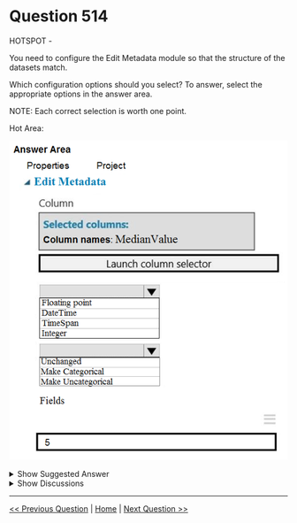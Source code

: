 # Question 514

HOTSPOT -

You need to configure the Edit Metadata module so that the structure of the datasets match.

Which configuration options should you select? To answer, select the appropriate options in the answer area.

NOTE: Each correct selection is worth one point.

Hot Area:

![Question Image](../images/q514_q_0035100001.png)

<details>
  <summary>Show Suggested Answer</summary>

<img src="../images/q514_ans_0_image621.png" alt="Answer Image"><br>

</details>

<details>
  <summary>Show Discussions</summary>

<blockquote><p><strong>Yong2020</strong> <code>(Sat 20 Nov 2021 11:09)</code> - <em>Upvotes: 18</em></p><p>MedianValue should be made uncategorical to be consistent as the original formats are in text and numeric.</p></blockquote>
<blockquote><p><strong>CharlesZ</strong> <code>(Sat 12 Feb 2022 01:22)</code> - <em>Upvotes: 9</em></p><p>I think the answer should be floating and make uncategorical, becuase it&#x27;s a regression model and MedianValue is the target column. Uncategorical would make sense.</p></blockquote>
<blockquote><p><strong>phdykd</strong> <code>(Sun 25 Aug 2024 23:34)</code> - <em>Upvotes: 1</em></p><p>For the configuration options in the Edit Metadata module, you should select:

Launch column selector:
Integer
Unchanged: This will ensure that the MedianValue column in both datasets is recognized as an integer type and is not modified.</p></blockquote>

<blockquote><p><strong>spaceykacey</strong> <code>(Fri 05 May 2023 06:24)</code> - <em>Upvotes: 3</em></p><p>Should it not be &#x27;Integer&#x27;? The value is in $1000s.</p></blockquote>
<blockquote><p><strong>Mckay_</strong> <code>(Sun 14 Apr 2024 22:40)</code> - <em>Upvotes: 1</em></p><p>good observation. I totally agree with you.</p></blockquote>
<blockquote><p><strong>prashantjoge</strong> <code>(Mon 28 Nov 2022 17:29)</code> - <em>Upvotes: 3</em></p><p>if your source dataset has numbers handled as text, you must change them to a numeric data type before using math operations.
The supported data types are String, Integer, Double, Boolean, and DateTime.
Floating point and time span is not an option

For example, you might have a column that contains the numbers 0, 1, and 2, but know that the numbers actually mean &quot;Smoker,&quot; &quot;Non-smoker,&quot; and &quot;Unknown.&quot; In that case, by flagging the column as categorical you ensure that the values are used only to group data and not in numeric calculations.

Since it is numeric the option should be either &quot;unchanged&quot; or &quot;make uncategorical&quot;.

The original data is text so it should be made uncategorical</p></blockquote>

<blockquote><p><strong>brendal89</strong> <code>(Fri 07 Oct 2022 10:19)</code> - <em>Upvotes: 2</em></p><p>if you google &quot;make uncategorical&quot; + edit metadata, you only get references to this particular exam question... I&#x27;m not convinced that &quot;make uncategorical&quot; even exists.</p></blockquote>
<blockquote><p><strong>Dasist</strong> <code>(Tue 27 Sep 2022 17:24)</code> - <em>Upvotes: 3</em></p><p>Integer and uncategorical as the MedianValue is written in 1000 (no decimal point) and it&#x27;s a regression model so must be numeric.</p></blockquote>
<blockquote><p><strong>Neuron</strong> <code>(Wed 03 Aug 2022 10:47)</code> - <em>Upvotes: 3</em></p><p>The table that shows types indicate MedianValue is in the $1000s. It&#x27;s an integer. Where did Floating Point come from? Also, the Paris data must be noncategorical, too, like the London data.</p></blockquote>
<blockquote><p><strong>RyuHayabusa</strong> <code>(Mon 15 Aug 2022 15:28)</code> - <em>Upvotes: 1</em></p><p>Read the text. One MedianValue is text and the other is numerical.</p></blockquote>
<blockquote><p><strong>YipingRuan</strong> <code>(Fri 13 Jan 2023 08:31)</code> - <em>Upvotes: 3</em></p><p>in 1000 means you can have value 4.5 in the column ($4500)</p></blockquote>
<blockquote><p><strong>Abhinav_nasaiitkgp</strong> <code>(Thu 21 Jul 2022 13:19)</code> - <em>Upvotes: 4</em></p><p>I don&#x27;t think it is necessary to make it uncategorical as text data is not categorical in this case which we have to make uncategorical. Answer is correct.</p></blockquote>
<blockquote><p><strong>allanm</strong> <code>(Thu 17 Nov 2022 00:53)</code> - <em>Upvotes: 1</em></p><p>What text data? The case study states that The MedianValue and AvgRoomsInHouse columns both hold data in numeric format.</p></blockquote>
<blockquote><p><strong>122120</strong> <code>(Sun 10 Jul 2022 06:11)</code> - <em>Upvotes: 7</em></p><p>there is no floating point.

Select the Data type option if you need to assign a different data type to the selected columns. You might need to change the data type for certain operations. For example, if your source dataset has numbers handled as text, you must change them to a numeric data type before using math operations.

The supported data types are String, Integer, Double, Boolean, and DateTime.

If you select multiple columns, you must apply the metadata changes to all selected columns. For example, let&#x27;s say you choose two or three numeric columns. You can change them all to a string data type and rename them in one operation. However, you can&#x27;t change one column to a string data type and another column from a float to an integer.

If you don&#x27;t specify a new data type, the column metadata is unchanged.

The column type and values will change after you perform the Edit Metadata operation. You can recover the original data type at any time by using Edit Metadata to reset the column data type.</p></blockquote>

<blockquote><p><strong>aziti</strong> <code>(Thu 30 Jun 2022 13:51)</code> - <em>Upvotes: 2</em></p><p>I dont think there is such a thing as make uncategorical. Since the string version of the MedianValue we had is already not categorical we do not need to switch the MedianValue, thus leaving it unchanged would leave us with a non categorical Median integer value..maybe</p></blockquote>
<blockquote><p><strong>Rickii</strong> <code>(Mon 17 Jan 2022 12:04)</code> - <em>Upvotes: 2</em></p><p>The answer is Floating point, Make Categorical</p></blockquote>
<blockquote><p><strong>Indranee</strong> <code>(Wed 20 Jul 2022 07:43)</code> - <em>Upvotes: 1</em></p><p>To make &#x27;MedianValues&#x27; categorical, do you mean turning values into bins of &#x27;MedianValues&#x27;?</p></blockquote>
<blockquote><p><strong>Alexandra</strong> <code>(Wed 05 Jan 2022 11:52)</code> - <em>Upvotes: 3</em></p><p>as the Paris dataset needs to match London dataset types and London has numerical data types in MoedianValues columns, shouldn&#x27;t the answer be &#x27;Integer&#x27; and &#x27;Make Uncategorical&#x27;?</p></blockquote>
<blockquote><p><strong>pepmir</strong> <code>(Sat 25 Dec 2021 22:06)</code> - <em>Upvotes: 5</em></p><p>&quot;You must ensure that the datatype of the MedianValue column of the Paris dataset matches the structure of the London dataset.&quot;
If we run Summary on the data, it might end up as Categorical due to the nature of data.
That said &quot;Unchanged&quot; might do it here.</p></blockquote>
<blockquote><p><strong>ajithvajrala</strong> <code>(Tue 23 Nov 2021 12:53)</code> - <em>Upvotes: 1</em></p><p>yes, I too agree with Yong2020.</p></blockquote>
<blockquote><p><strong>ceni99</strong> <code>(Thu 18 Nov 2021 23:44)</code> - <em>Upvotes: 1</em></p><p>Correct me if I&#x27;m wrong, but I believe the answer should be &quot;Make Categorical&quot; if you don&#x27;t want the MedianValue column to be numerical calculated.</p></blockquote>
<blockquote><p><strong>kty</strong> <code>(Sun 25 Sep 2022 18:48)</code> - <em>Upvotes: 3</em></p><p>An initial investigation shows that the datasets are identical in structure apart from the MedianValue column. The smaller Paris dataset contains the MedianValue in text format, whereas the larger London dataset contains the MedianValue in numerical format
so the answer is :

floating and uncategorical</p></blockquote>

</details>

---

[<< Previous Question](question_513.md) | [Home](../index.md) | [Next Question >>](question_515.md)
